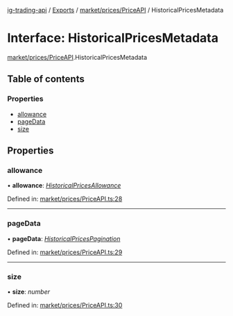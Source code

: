 [ig-trading-api](../README.md) / [Exports](../modules.md) / [market/prices/PriceAPI](../modules/market_prices_priceapi.md) / HistoricalPricesMetadata

# Interface: HistoricalPricesMetadata

[market/prices/PriceAPI](../modules/market_prices_priceapi.md).HistoricalPricesMetadata

## Table of contents

### Properties

- [allowance](market_prices_priceapi.historicalpricesmetadata.md#allowance)
- [pageData](market_prices_priceapi.historicalpricesmetadata.md#pagedata)
- [size](market_prices_priceapi.historicalpricesmetadata.md#size)

## Properties

### allowance

• **allowance**: [_HistoricalPricesAllowance_](market_prices_priceapi.historicalpricesallowance.md)

Defined in: [market/prices/PriceAPI.ts:28](https://github.com/bennycode/ig-trading-api/blob/a8e1c4a/src/market/prices/PriceAPI.ts#L28)

---

### pageData

• **pageData**: [_HistoricalPricesPagination_](market_prices_priceapi.historicalpricespagination.md)

Defined in: [market/prices/PriceAPI.ts:29](https://github.com/bennycode/ig-trading-api/blob/a8e1c4a/src/market/prices/PriceAPI.ts#L29)

---

### size

• **size**: _number_

Defined in: [market/prices/PriceAPI.ts:30](https://github.com/bennycode/ig-trading-api/blob/a8e1c4a/src/market/prices/PriceAPI.ts#L30)
